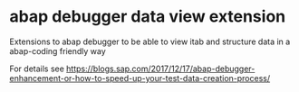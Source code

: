 # abap debugger data view extension
Extensions to abap debugger to be able to view itab and structure data in a abap-coding friendly way

For details see https://blogs.sap.com/2017/12/17/abap-debugger-enhancement-or-how-to-speed-up-your-test-data-creation-process/

